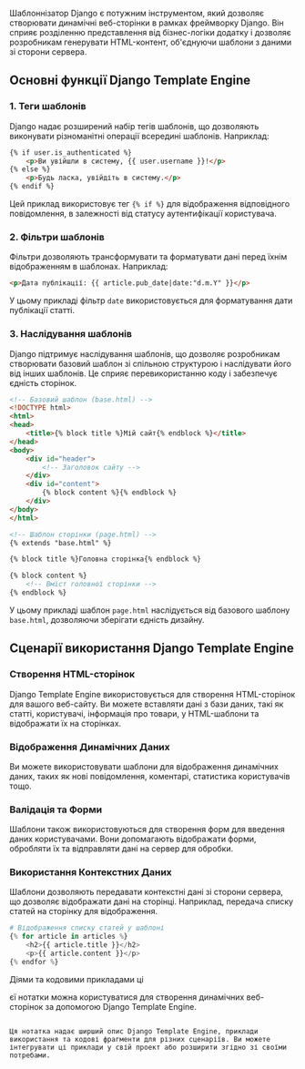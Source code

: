 
Шаблоннізатор Django є потужним інструментом, який дозволяє створювати динамічні веб-сторінки в рамках фреймворку Django. Він сприяє розділенню представлення від бізнес-логіки додатку і дозволяє розробникам генерувати HTML-контент, об'єднуючи шаблони з даними зі сторони сервера.

## Основні функції Django Template Engine

### 1. Теги шаблонів

Django надає розширений набір тегів шаблонів, що дозволяють виконувати різноманітні операції всередині шаблонів. Наприклад:

```html
{% if user.is_authenticated %}
    <p>Ви увійшли в систему, {{ user.username }}!</p>
{% else %}
    <p>Будь ласка, увійдіть в систему.</p>
{% endif %}
```

Цей приклад використовує тег `{% if %}` для відображення відповідного повідомлення, в залежності від статусу аутентифікації користувача.

### 2. Фільтри шаблонів

Фільтри дозволяють трансформувати та форматувати дані перед їхнім відображенням в шаблонах. Наприклад:

```html
<p>Дата публікації: {{ article.pub_date|date:"d.m.Y" }}</p>
```

У цьому прикладі фільтр `date` використовується для форматування дати публікації статті.

### 3. Наслідування шаблонів

Django підтримує наслідування шаблонів, що дозволяє розробникам створювати базовий шаблон зі спільною структурою і наслідувати його від інших шаблонів. Це сприяє перевикористанню коду і забезпечує єдність сторінок.

```html
<!-- Базовий шаблон (base.html) -->
<!DOCTYPE html>
<html>
<head>
    <title>{% block title %}Мій сайт{% endblock %}</title>
</head>
<body>
    <div id="header">
        <!-- Заголовок сайту -->
    </div>
    <div id="content">
        {% block content %}{% endblock %}
    </div>
</body>
</html>

<!-- Шаблон сторінки (page.html) -->
{% extends "base.html" %}

{% block title %}Головна сторінка{% endblock %}

{% block content %}
    <!-- Вміст головної сторінки -->
{% endblock %}
```

У цьому прикладі шаблон `page.html` наслідується від базового шаблону `base.html`, дозволяючи зберігати єдність дизайну.

## Сценарії використання Django Template Engine

### Створення HTML-сторінок

Django Template Engine використовується для створення HTML-сторінок для вашого веб-сайту. Ви можете вставляти дані з бази даних, такі як статті, користувачі, інформація про товари, у HTML-шаблони та відображати їх на сторінках.

### Відображення Динамічних Даних

Ви можете використовувати шаблони для відображення динамічних даних, таких як нові повідомлення, коментарі, статистика користувачів тощо.

### Валідація та Форми

Шаблони також використовуються для створення форм для введення даних користувачами. Вони допомагають відображати форми, обробляти їх та відправляти дані на сервер для обробки.

### Використання Контекстних Даних

Шаблони дозволяють передавати контекстні дані зі сторони сервера, що дозволяє відображати дані на сторінці. Наприклад, передача списку статей на сторінку для відображення.

```python
# Відображення списку статей у шаблоні
{% for article in articles %}
    <h2>{{ article.title }}</h2>
    <p>{{ article.content }}</p>
{% endfor %}
```

Діями та кодовими прикладами ці

єї нотатки можна користуватися для створення динамічних веб-сторінок за допомогою Django Template Engine.
```

Ця нотатка надає ширший опис Django Template Engine, приклади використання та кодові фрагменти для різних сценаріїв. Ви можете інтегрувати ці приклади у свій проект або розширити згідно зі своїми потребами.